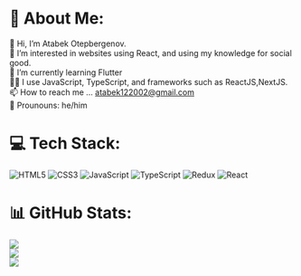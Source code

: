 # 🤺 About Me:
👋 Hi, I’m Atabek Otepbergenov.<br>👀 I’m interested in websites using React, and using my knowledge for social good. <br>🌱 I’m currently learning Flutter<br>🧑‍💻 I use JavaScript, TypeScript, and frameworks such as ReactJS,NextJS.<br>📫 How to reach me ... atabek122002@gmail.com<br>👦 Prounouns: he/him

# 💻 Tech Stack:
![HTML5](https://img.shields.io/badge/html5-%23E34F26.svg?style=for-the-badge&logo=html5&logoColor=white) ![CSS3](https://img.shields.io/badge/css3-%231572B6.svg?style=for-the-badge&logo=css3&logoColor=white) ![JavaScript](https://img.shields.io/badge/javascript-%23323330.svg?style=for-the-badge&logo=javascript&logoColor=%23F7DF1E) ![TypeScript](https://img.shields.io/badge/typescript-%23007ACC.svg?style=for-the-badge&logo=typescript&logoColor=white) ![Redux](https://img.shields.io/badge/redux-%23039BE5.svg?style=for-the-badge&logo=redux) ![React](https://img.shields.io/badge/react-%2320232a.svg?style=for-the-badge&logo=react&logoColor=%2361DAFB)
# 📊 GitHub Stats:
![](https://github-readme-stats.vercel.app/api?username=kiyotaaka&theme=tokyonight&hide_border=false&include_all_commits=false&count_private=false)<br/>
![](https://github-readme-streak-stats.herokuapp.com/?user=kiyotaaka&theme=tokyonight&hide_border=false)<br/>
![](https://github-readme-stats.vercel.app/api/top-langs/?username=kiyotaaka&theme=tokyonight&hide_border=false&include_all_commits=false&count_private=false&layout=compact)
